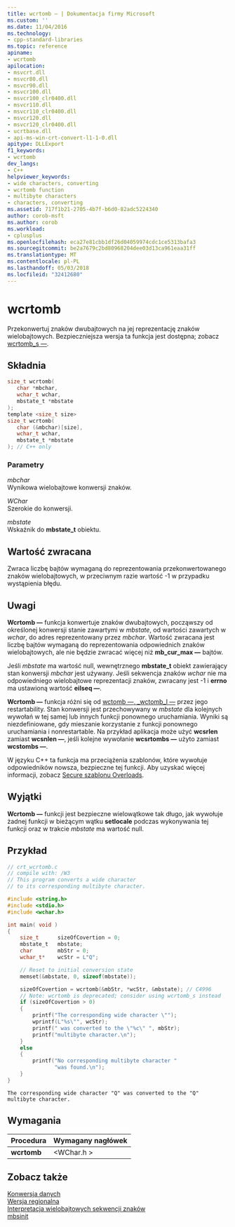 ```yaml
---
title: wcrtomb — | Dokumentacja firmy Microsoft
ms.custom: ''
ms.date: 11/04/2016
ms.technology:
- cpp-standard-libraries
ms.topic: reference
apiname:
- wcrtomb
apilocation:
- msvcrt.dll
- msvcr80.dll
- msvcr90.dll
- msvcr100.dll
- msvcr100_clr0400.dll
- msvcr110.dll
- msvcr110_clr0400.dll
- msvcr120.dll
- msvcr120_clr0400.dll
- ucrtbase.dll
- api-ms-win-crt-convert-l1-1-0.dll
apitype: DLLExport
f1_keywords:
- wcrtomb
dev_langs:
- C++
helpviewer_keywords:
- wide characters, converting
- wcrtomb function
- multibyte characters
- characters, converting
ms.assetid: 717f1b21-2705-4b7f-b6d0-82adc5224340
author: corob-msft
ms.author: corob
ms.workload:
- cplusplus
ms.openlocfilehash: eca27e81cbb1df26d04059974cdc1ce5313bafa3
ms.sourcegitcommit: be2a7679c2bd80968204dee03d13ca961eaa31ff
ms.translationtype: MT
ms.contentlocale: pl-PL
ms.lasthandoff: 05/03/2018
ms.locfileid: "32412680"
---
```

# <a name="wcrtomb"></a>wcrtomb

Przekonwertuj znaków dwubajtowych na jej reprezentację znaków wielobajtowych. Bezpieczniejsza wersja ta funkcja jest dostępna; zobacz [wcrtomb_s —](wcrtomb-s.md).

## <a name="syntax"></a>Składnia

```C
size_t wcrtomb(
   char *mbchar,
   wchar_t wchar,
   mbstate_t *mbstate
);
template <size_t size>
size_t wcrtomb(
   char (&mbchar)[size],
   wchar_t wchar,
   mbstate_t *mbstate
); // C++ only
```

### <a name="parameters"></a>Parametry

*mbchar*<br/>
Wynikowa wielobajtowe konwersji znaków.

*WChar*<br/>
Szerokie do konwersji.

*mbstate*<br/>
Wskaźnik do **mbstate_t** obiektu.

## <a name="return-value"></a>Wartość zwracana

Zwraca liczbę bajtów wymaganą do reprezentowania przekonwertowanego znaków wielobajtowych, w przeciwnym razie wartość -1 w przypadku wystąpienia błędu.

## <a name="remarks"></a>Uwagi

**Wcrtomb —** funkcja konwertuje znaków dwubajtowych, począwszy od określonej konwersji stanie zawartymi w *mbstate*, od wartości zawartych w *wchar*, do adres reprezentowany przez *mbchar*. Wartość zwracana jest liczbę bajtów wymaganą do reprezentowania odpowiednich znaków wielobajtowych, ale nie będzie zwracać więcej niż **mb_cur_max —** bajtów.

Jeśli *mbstate* ma wartość null, wewnętrznego **mbstate_t** obiekt zawierający stan konwersji *mbchar* jest używany. Jeśli sekwencja znaków *wchar* nie ma odpowiedniego wielobajtowe reprezentacji znaków, zwracany jest -1 i **errno** ma ustawioną wartość **eilseq —**.

**Wcrtomb —** funkcja różni się od [wctomb —, _wctomb_l —](wctomb-wctomb-l.md) przez jego restartability. Stan konwersji jest przechowywany w *mbstate* dla kolejnych wywołań w tej samej lub innych funkcji ponownego uruchamiania. Wyniki są niezdefiniowane, gdy mieszanie korzystanie z funkcji ponownego uruchamiania i nonrestartable. Na przykład aplikacja może użyć **wcsrlen** zamiast **wcsnlen —**, jeśli kolejne wywołanie **wcsrtombs —** użyto zamiast **wcstombs —**.

W języku C++ ta funkcja ma przeciążenia szablonów, które wywołuje odpowiedników nowsza, bezpieczne tej funkcji. Aby uzyskać więcej informacji, zobacz [Secure szablonu Overloads](../../c-runtime-library/secure-template-overloads.md).

## <a name="exceptions"></a>Wyjątki

**Wcrtomb —** funkcji jest bezpieczne wielowątkowe tak długo, jak wywołuje żadnej funkcji w bieżącym wątku **setlocale** podczas wykonywania tej funkcji oraz w trakcie *mbstate* ma wartość null.

## <a name="example"></a>Przykład

```C
// crt_wcrtomb.c
// compile with: /W3
// This program converts a wide character
// to its corresponding multibyte character.

#include <string.h>
#include <stdio.h>
#include <wchar.h>

int main( void )
{
    size_t      sizeOfCovertion = 0;
    mbstate_t   mbstate;
    char        mbStr = 0;
    wchar_t*    wcStr = L"Q";

    // Reset to initial conversion state
    memset(&mbstate, 0, sizeof(mbstate));

    sizeOfCovertion = wcrtomb(&mbStr, *wcStr, &mbstate); // C4996
    // Note: wcrtomb is deprecated; consider using wcrtomb_s instead
    if (sizeOfCovertion > 0)
    {
        printf("The corresponding wide character \"");
        wprintf(L"%s\"", wcStr);
        printf(" was converted to the \"%c\" ", mbStr);
        printf("multibyte character.\n");
    }
    else
    {
        printf("No corresponding multibyte character "
               "was found.\n");
    }
}
```

```Output
The corresponding wide character "Q" was converted to the "Q" multibyte character.
```

## <a name="requirements"></a>Wymagania

|Procedura|Wymagany nagłówek|
|-------------|---------------------|
|**wcrtomb**|\<WChar.h >|

## <a name="see-also"></a>Zobacz także

[Konwersja danych](../../c-runtime-library/data-conversion.md)<br/>
[Wersja regionalna](../../c-runtime-library/locale.md)<br/>
[Interpretacja wielobajtowych sekwencji znaków](../../c-runtime-library/interpretation-of-multibyte-character-sequences.md)<br/>
[mbsinit](mbsinit.md)<br/>
